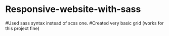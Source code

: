 # Responsive-website-with-sass

#Used sass syntax instead of scss one.
#Created very basic grid (works for this project fine)